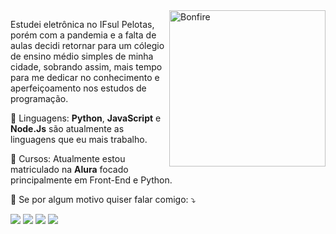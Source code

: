 <img src="https://4.bp.blogspot.com/-0_jDemfgeoU/Vwcg_HAQXkI/AAAAAAAADVk/TWbxzYo63LIGmISDHkCcfSINXfj9lIBaA/s640/Hyper_light_Drifter-gif1.gif" min-width="250px" max-width="250px" width="250px" align="right" alt="Bonfire">

<p align="left"> 
  Estudei eletrônica no IFsul Pelotas, porém com a pandemia e a falta de aulas decidi retornar para um cólegio de ensino médio simples de minha cidade, sobrando assim, mais tempo para me dedicar no conhecimento e aperfeiçoamento nos estudos de programação.
</p>

<p align="left">
  👾 Linguagens: <strong>Python</strong>, <strong>JavaScript</strong> e <strong>Node.Js</strong> são atualmente as linguagens que eu mais trabalho.
</p>

<p align="left">
  💼 Cursos: Atualmente estou matriculado na <strong>Alura</strong> focado principalmente em Front-End e Python.
</p>

<p align="left">
  💌 Se por algum motivo quiser falar comigo: ⤵️
</p>
<p>
<a href="https://instagram.com/lusqina" target="_blank"><img src="https://img.shields.io/badge/-Instagram-%23E4405F?style=for-the-badge&logo=instagram&logoColor=white" target="_blank"></a>
  <a href = "mailto:contato@lucasborges.tech"><img src="https://img.shields.io/badge/-Gmail-%23333?style=for-the-badge&logo=gmail&logoColor=white" target="_blank"></a>
  <a href = "lucasborges.tech" target="_blank"><img src="https://img.shields.io/badge/Portf%C3%B3lio-site-purple?style=for-the-badge" target="_blank"></a>
  <a href="https://www.linkedin.com/in/lucas-borges-da-silva-sls/" target="_blank"><img src="https://img.shields.io/badge/-LinkedIn-%230077B5?style=for-the-badge&logo=linkedin&logoColor=white" target="_blank"></a> 
</p>
